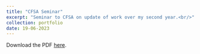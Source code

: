```yaml
---
title: "CFSA Seminar"
excerpt: "Seminar to CFSA on update of work over my second year.<br/>"
collection: portfolio
date: 19-06-2023
---
```


<object data="http://tobiassh0.github.io/files/CFSA-Seminar-190623.pdf" type="application/pdf" width="700px" height="700px"></object>
<p>Download the PDF <a href="http://tobiassh0.github.io/files/CFSA-Seminar-190623.pdf">here</a>.</p>
